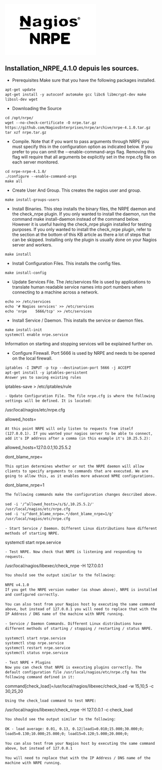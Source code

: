 ![Nagios_NRPE](./images/Nagios_NRPE.png)

## Installation_NRPE_4.1.0 depuis les sources.

- Prerequisites
Make sure that you have the following packages installed.
```
apt-get update
apt-get install -y autoconf automake gcc libc6 libmcrypt-dev make libssl-dev wget
```
- Downloading the Source
```
cd /opt/nrpe/
wget --no-check-certificate -O nrpe.tar.gz https://github.com/NagiosEnterprises/nrpe/archive/nrpe-4.1.0.tar.gz
tar xzf nrpe.tar.gz
```
- Compile. Note that if you want to pass arguments through NRPE you must specify this in the configuration option as indicated below. If you prefer to you can omit the --enable-command-args flag. Removing this flag will require that all arguments be explicitly set in the nrpe.cfg file on each server monitored.
```
cd nrpe-nrpe-4.1.0/
./configure --enable-command-args
make all
```
- Create User And Group. This creates the nagios user and group.
```
make install-groups-users
```
- Install Binaries. This step installs the binary files, the NRPE daemon and the check_nrpe plugin.
If you only wanted to install the daemon, run the command make install-daemon instead of the command below. However it is useful having the check_nrpe plugin installed for testing purposes.
If you only wanted to install the check_nrpe plugin, refer to the section at the bottom of this KB article as there a lot of steps that can be skipped. Installing only the plugin is usually done on your Nagios server and workers.
```
make install
```
- Install Configuration Files. This installs the config files.
```
make install-config
```
- Update Services File. The /etc/services file is used by applications to translate human readable service names into port numbers when connecting to a machine across a network.
```
echo >> /etc/services
echo '# Nagios services' >> /etc/services
echo 'nrpe    5666/tcp' >> /etc/services
```
- Install Service / Daemon. This installs the service or daemon files.
```
make install-init
systemctl enable nrpe.service
```
Information on starting and stopping services will be explained further on.

- Configure Firewall. Port 5666 is used by NRPE and needs to be opened on the local firewall.
```
iptables -I INPUT -p tcp --destination-port 5666 -j ACCEPT
apt-get install -y iptables-persistent
Answer yes to saving existing rules
```
iptables-save > /etc/iptables/rule
```
- Update Configuration File. The file nrpe.cfg is where the following settings will be defined. It is located:
```
/usr/local/nagios/etc/nrpe.cfg
 
allowed_hosts=
```
At this point NRPE will only listen to requests from itself (127.0.0.1). If you wanted your nagios server to be able to connect, add it's IP address after a comma (in this example it's 10.25.5.2):
```
allowed_hosts=127.0.0.1,10.25.5.2

dont_blame_nrpe=
```
This option determines whether or not the NRPE daemon will allow clients to specify arguments to commands that are executed. We are going to allow this, as it enables more advanced NPRE configurations.
```
dont_blame_nrpe=1
 ```
The following commands make the configuration changes described above.

sed -i '/^allowed_hosts=/s/$/,10.25.5.2/' /usr/local/nagios/etc/nrpe.cfg
sed -i 's/^dont_blame_nrpe=.*/dont_blame_nrpe=1/g' /usr/local/nagios/etc/nrpe.cfg

- Start Service / Daemon. Different Linux distributions have different methods of starting NRPE.

```
systemctl start nrpe.service
```
- Test NRPE. Now check that NRPE is listening and responding to requests.
```
/usr/local/nagios/libexec/check_nrpe -H 127.0.0.1
```
You should see the output similar to the following:

NRPE v4.1.0
If you get the NRPE version number (as shown above), NRPE is installed and configured correctly.

You can also test from your Nagios host by executing the same command above, but instead of 127.0.0.1 you will need to replace that with the IP Address / DNS name of the machine with NRPE running.

- Service / Daemon Commands. Different Linux distributions have different methods of starting / stopping / restarting / status NRPE.

systemctl start nrpe.service
systemctl stop nrpe.service
systemctl restart nrpe.service
systemctl status nrpe.service

- Test NRPE + Plugins
Now you can check that NRPE is executing plugins correctly. The default configuration file /usr/local/nagios/etc/nrpe.cfg has the following command defined in it:
```
command[check_load]=/usr/local/nagios/libexec/check_load -w 15,10,5 -c 30,25,20
 ```
Using the check_load command to test NRPE:
```
/usr/local/nagios/libexec/check_nrpe -H 127.0.0.1 -c check_load
```
You should see the output similar to the following:

OK - load average: 0.01, 0.13, 0.12|load1=0.010;15.000;30.000;0; load5=0.130;10.000;25.000;0; load15=0.120;5.000;20.000;0;
 
You can also test from your Nagios host by executing the same command above, but instead of 127.0.0.1 

You will need to replace that with the IP Address / DNS name of the machine with NRPE running.

 
